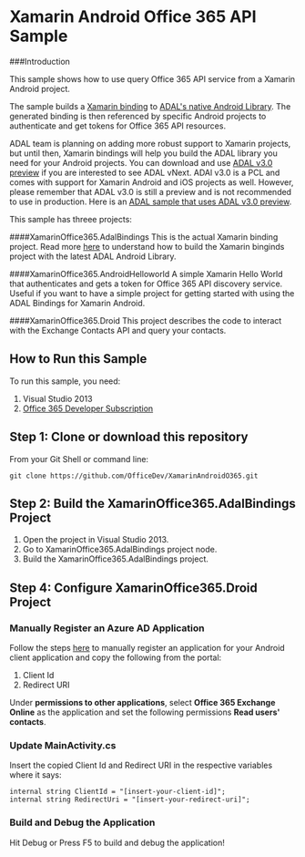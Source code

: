 Xamarin Android Office 365 API Sample
======================================

###Introduction

This sample shows how to use query Office 365 API service from a Xamarin Android project. 

The sample builds a [Xamarin binding](http://developer.xamarin.com/guides/android/advanced_topics/java_integration_overview/binding_a_java_library_(.jar)/) to [ADAL's native Android Library](https://github.com/AzureAD/azure-activedirectory-library-for-android). The generated binding is then referenced by specific Android projects to authenticate and get tokens for Office 365 API resources.

ADAL team is planning on adding more robust support to Xamarin projects, but until then, Xamarin bindings will help you build the ADAL library you need for your Android projects. You can download and use [ADAL v3.0 preview](http://www.cloudidentity.com/blog/2014/10/30/adal-net-v3-preview-pcl-xamarin-support/) if you are interested to see ADAL vNext. ADAl v3.0 is a PCL and comes with support for Xamarin Android and iOS projects as well. However, please remember that ADAL v3.0 is still a preview and is not recommended to use in production. Here is an [ADAL sample that uses ADAL v3.0 preview](https://github.com/AzureADSamples/NativeClient-MultiTarget-DotNet).

This sample has threee projects:

####XamarinOffice365.AdalBindings
This is the actual Xamarin binding project. Read more [here](http://chakkaradeep.com/index.php/getting-started-with-office-365-apis-and-xamarin-projects/) to understand how to build the Xamarin binginds project with the latest ADAL Android Library.

####XamarinOffice365.AndroidHelloworld
A simple Xamarin Hello World that authenticates and gets a token for Office 365 API discovery service. Useful if you want to have a simple project for getting started with using the ADAL Bindings for Xamarin Android.

####XamarinOffice365.Droid
This project describes the code to interact with the Exchange Contacts API and query your contacts. 

## How to Run this Sample
To run this sample, you need:

1. Visual Studio 2013
3. [Office 365 Developer Subscription](https://aka.ms/devprogramsignup)

## Step 1: Clone or download this repository
From your Git Shell or command line:

`git clone https://github.com/OfficeDev/XamarinAndroidO365.git`

## Step 2: Build the XamarinOffice365.AdalBindings Project
1. Open the project in Visual Studio 2013.
2. Go to XamarinOffice365.AdalBindings project node.
3. Build the XamarinOffice365.AdalBindings project.

## Step 4: Configure XamarinOffice365.Droid Project

### Manually Register an Azure AD Application
Follow the steps [here](http://msdn.microsoft.com/library/azure/dn132599.aspx) to manually register an application for your Android client application and copy the following from the portal:
1. Client Id
2. Redirect URI

Under **permissions to other applications**, select **Office 365 Exchange Online** as the application and set the following permissions **Read users' contacts**.

### Update MainActivity.cs
Insert the copied Client Id and Redirect URI in the respective variables where it says:

```
internal string ClientId = "[insert-your-client-id]";
internal string RedirectUri = "[insert-your-redirect-uri]";
```
### Build and Debug the Application
Hit Debug or Press F5 to build and debug the application!

